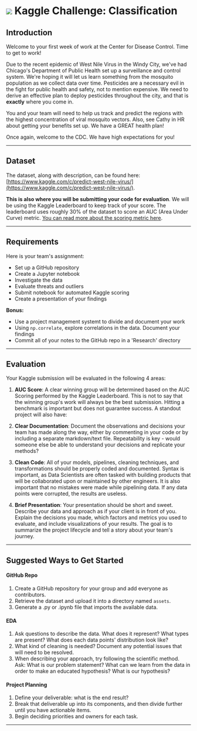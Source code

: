 # ![](https://ga-dash.s3.amazonaws.com/production/assets/logo-9f88ae6c9c3871690e33280fcf557f33.png) Kaggle Challenge: Classification

## Introduction

Welcome to your first week of work at the Center for Disease Control. Time to get to work!

Due to the recent epidemic of West Nile Virus in the Windy City, we've had Chicago's Department of Public Health set up a surveillance and control system. We're hoping it will let us learn something from the mosquito population as we collect data over time. Pesticides are a necessary evil in the fight for public health and safety, not to mention expensive. We need to derive an effective plan to deploy pesticides throughout the city, and that is **exactly** where you come in.

You and your team will need to help us track and predict the regions with the highest concentration of viral mosquito vectors. Also, see Cathy in HR about getting your benefits set up. We have a GREAT health plan!

Once again, welcome to the CDC. We have high expectations for you!

---

## Dataset

The dataset, along with description, can be found here: [https://www.kaggle.com/c/predict-west-nile-virus/](https://www.kaggle.com/c/predict-west-nile-virus/).

**This is also where you will be submitting your code for evaluation**. We will be using the Kaggle Leaderboard to keep track of your score. The leaderboard uses roughly 30% of the dataset to score an AUC (Area Under Curve) metric. [You can read more about the scoring metric here](https://www.kaggle.com/c/predict-west-nile-virus#evaluation).

---

## Requirements

Here is your team's assignment:
- Set up a GitHub repository
- Create a Jupyter notebook
- Investigate the data
- Evaluate threats and outliers
- Submit notebook for automated Kaggle scoring
- Create a presentation of your findings

**Bonus:**
- Use a project management systemt to divide and document your work
- Using `np.correlate`, explore correlations in the data. Document your findings
- Commit all of your notes to the GitHub repo in a 'Research' directory

---

## Evaluation

Your Kaggle submission will be evaluated in the following 4 areas:

1. **AUC Score**: A clear winning group will be determined based on the AUC Scoring performed by the Kaggle Leaderboard. This is not to say that the winning group's work will always be the best submission. Hitting a benchmark is important but does not guarantee success. A standout project will also have:

2. **Clear Documentation**: Document the observations and decisions your team has made along the way, either by commenting in your code or by including a separate markdown/text file. Repeatability is key - would someone else be able to understand your decisions and replicate your methods? 

3. **Clean Code**: All of your models, pipelines, cleaning techniques, and transformations should be properly coded and documented. Syntax is important, as Data Scientists are often tasked with building products that will be collaborated upon or maintained by other engineers. It is also important that no mistakes were made while pipelining data. If any data points were corrupted, the results are useless.

4. **Brief Presentation**: Your presentation should be short and sweet.  Describe your data and approach as if your client is in front of you. Explain the decisions you made, which factors and metrics you used to evaluate, and include visualizations of your results. The goal is to summarize the project lifecycle and tell a story about your team's journey.

---

## Suggested Ways to Get Started

#### GitHub Repo

1. Create a GitHub repository for your group and add everyone as contributors.
2. Retrieve the dataset and upload it into a directory named `assets`.
3. Generate a .py or .ipynb file that imports the available data.

#### EDA

1. Ask questions to describe the data. What does it represent? What types are present? What does each data points' distribution look like?
2. What kind of cleaning is needed? Document any potential issues that will need to be resolved.
3. When describing your approach, try following the scientific method. Ask: What is our problem statement? What can we learn from the data in order to make an educated hypothesis? What is our hypothesis?

#### Project Planning

1. Define your deliverable: what is the end result?
2. Break that deliverable up into its components, and then divide further until you have actionable items.
3. Begin deciding priorities and owners for each task. 

---
